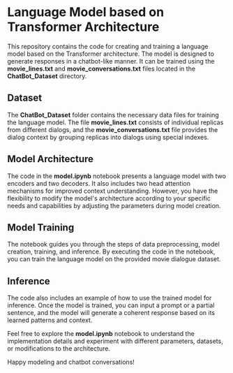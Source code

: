 # Language Model based on Transformer Architecture

This repository contains the code for creating and training a language model based on the Transformer architecture. The model is designed to generate responses in a chatbot-like manner. It can be trained using the **movie_lines.txt** and **movie_conversations.txt** files located in the **ChatBot_Dataset** directory.

## Dataset

The **ChatBot_Dataset** folder contains the necessary data files for training the language model. The file **movie_lines.txt** consists of individual replicas from different dialogs, and the **movie_conversations.txt** file provides the dialog context by grouping replicas into dialogs using special indexes.

## Model Architecture
The code in the **model.ipynb** notebook presents a language model with two encoders and two decoders. It also includes two head attention mechanisms for improved context understanding. However, you have the flexibility to modify the model's architecture according to your specific needs and capabilities by adjusting the parameters during model creation.

## Model Training
The notebook guides you through the steps of data preprocessing, model creation, training, and inference. By executing the code in the notebook, you can train the language model on the provided movie dialogue dataset.

## Inference
The code also includes an example of how to use the trained model for inference. Once the model is trained, you can input a prompt or a partial sentence, and the model will generate a coherent response based on its learned patterns and context.

Feel free to explore the **model.ipynb** notebook to understand the implementation details and experiment with different parameters, datasets, or modifications to the architecture.

Happy modeling and chatbot conversations!
